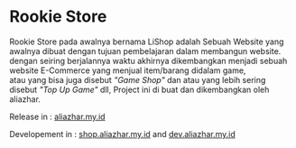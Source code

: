 # Rookie Store
Rookie Store pada awalnya bernama LiShop adalah Sebuah Website yang awalnya dibuat dengan tujuan pembelajaran dalam membangun website.<br> dengan seiring berjalannya waktu akhirnya dikembangkan menjadi sebuah website E-Commerce yang menjual item/barang didalam game,<br> atau yang bisa juga disebut <i>"Game Shop"</i> dan atau yang lebih sering disebut <i>"Top Up Game"</i> dll, Project ini di buat dan dikembangkan oleh aliazhar.

Release in : [aliazhar.my.id](https://aliazhar.my.id)

Developement in : [shop.aliazhar.my.id](https://shop.aliazhar.my.id) and [dev.aliazhar.my.id](https://dev.aliazhar.my.id)
